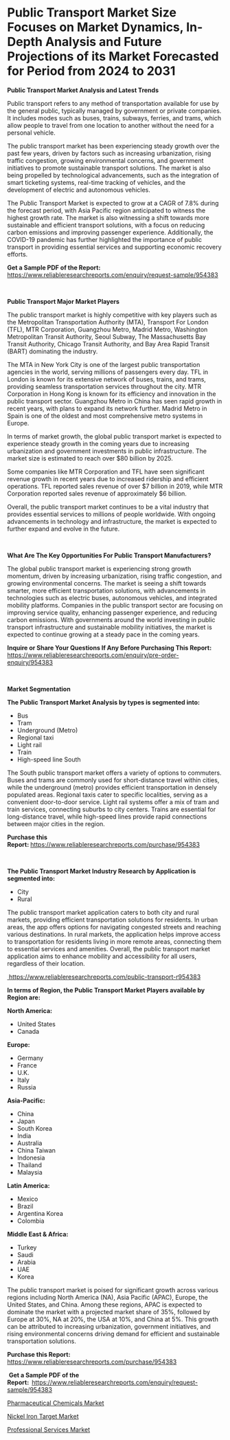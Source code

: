 <p><h1>Public Transport Market Size Focuses on Market Dynamics, In-Depth Analysis and Future Projections of its Market Forecasted for Period from 2024 to 2031</h1></p><p><strong>Public Transport Market Analysis and Latest Trends</strong></p>
<p><p>Public transport refers to any method of transportation available for use by the general public, typically managed by government or private companies. It includes modes such as buses, trains, subways, ferries, and trams, which allow people to travel from one location to another without the need for a personal vehicle.</p><p>The public transport market has been experiencing steady growth over the past few years, driven by factors such as increasing urbanization, rising traffic congestion, growing environmental concerns, and government initiatives to promote sustainable transport solutions. The market is also being propelled by technological advancements, such as the integration of smart ticketing systems, real-time tracking of vehicles, and the development of electric and autonomous vehicles.</p><p>The Public Transport Market is expected to grow at a CAGR of 7.8% during the forecast period, with Asia Pacific region anticipated to witness the highest growth rate. The market is also witnessing a shift towards more sustainable and efficient transport solutions, with a focus on reducing carbon emissions and improving passenger experience. Additionally, the COVID-19 pandemic has further highlighted the importance of public transport in providing essential services and supporting economic recovery efforts.</p></p>
<p><strong>Get a Sample PDF of the Report:&nbsp;</strong> <a href="https://www.reliableresearchreports.com/enquiry/request-sample/954383">https://www.reliableresearchreports.com/enquiry/request-sample/954383</a></p>
<p>&nbsp;</p>
<p><strong>Public Transport Major Market Players</strong></p>
<p><p>The public transport market is highly competitive with key players such as the Metropolitan Transportation Authority (MTA), Transport For London (TFL), MTR Corporation, Guangzhou Metro, Madrid Metro, Washington Metropolitan Transit Authority, Seoul Subway, The Massachusetts Bay Transit Authority, Chicago Transit Authority, and Bay Area Rapid Transit (BART) dominating the industry.</p><p>The MTA in New York City is one of the largest public transportation agencies in the world, serving millions of passengers every day. TFL in London is known for its extensive network of buses, trains, and trams, providing seamless transportation services throughout the city. MTR Corporation in Hong Kong is known for its efficiency and innovation in the public transport sector. Guangzhou Metro in China has seen rapid growth in recent years, with plans to expand its network further. Madrid Metro in Spain is one of the oldest and most comprehensive metro systems in Europe.</p><p>In terms of market growth, the global public transport market is expected to experience steady growth in the coming years due to increasing urbanization and government investments in public infrastructure. The market size is estimated to reach over $80 billion by 2025.</p><p>Some companies like MTR Corporation and TFL have seen significant revenue growth in recent years due to increased ridership and efficient operations. TFL reported sales revenue of over $7 billion in 2019, while MTR Corporation reported sales revenue of approximately $6 billion.</p><p>Overall, the public transport market continues to be a vital industry that provides essential services to millions of people worldwide. With ongoing advancements in technology and infrastructure, the market is expected to further expand and evolve in the future.</p></p>
<p>&nbsp;</p>
<p><strong>What Are The Key Opportunities For Public Transport Manufacturers?</strong></p>
<p><p>The global public transport market is experiencing strong growth momentum, driven by increasing urbanization, rising traffic congestion, and growing environmental concerns. The market is seeing a shift towards smarter, more efficient transportation solutions, with advancements in technologies such as electric buses, autonomous vehicles, and integrated mobility platforms. Companies in the public transport sector are focusing on improving service quality, enhancing passenger experience, and reducing carbon emissions. With governments around the world investing in public transport infrastructure and sustainable mobility initiatives, the market is expected to continue growing at a steady pace in the coming years.</p></p>
<p><strong>Inquire or Share Your Questions If Any Before Purchasing This Report:</strong> <a href="https://www.reliableresearchreports.com/enquiry/pre-order-enquiry/954383">https://www.reliableresearchreports.com/enquiry/pre-order-enquiry/954383</a></p>
<p>&nbsp;</p>
<p><strong>Market Segmentation</strong></p>
<p><strong>The Public Transport Market Analysis by types is segmented into:</strong></p>
<p><ul><li>Bus</li><li>Tram</li><li>Underground (Metro)</li><li>Regional taxi</li><li>Light rail</li><li>Train</li><li>High-speed line South</li></ul></p>
<p><p>The South public transport market offers a variety of options to commuters. Buses and trams are commonly used for short-distance travel within cities, while the underground (metro) provides efficient transportation in densely populated areas. Regional taxis cater to specific localities, serving as a convenient door-to-door service. Light rail systems offer a mix of tram and train services, connecting suburbs to city centers. Trains are essential for long-distance travel, while high-speed lines provide rapid connections between major cities in the region.</p></p>
<p><strong>Purchase this Report:&nbsp;</strong><a href="https://www.reliableresearchreports.com/purchase/954383">https://www.reliableresearchreports.com/purchase/954383</a></p>
<p>&nbsp;</p>
<p><strong>The Public Transport Market Industry Research by Application is segmented into:</strong></p>
<p><ul><li>City</li><li>Rural</li></ul></p>
<p><p>The public transport market application caters to both city and rural markets, providing efficient transportation solutions for residents. In urban areas, the app offers options for navigating congested streets and reaching various destinations. In rural markets, the application helps improve access to transportation for residents living in more remote areas, connecting them to essential services and amenities. Overall, the public transport market application aims to enhance mobility and accessibility for all users, regardless of their location.</p></p>
<p><a href="https://www.reliableresearchreports.com/public-transport-r954383">&nbsp;https://www.reliableresearchreports.com/public-transport-r954383</a></p>
<p><strong>In terms of Region, the Public Transport Market Players available by Region are:</strong></p>
<p>
    <p> <strong> North America: </strong>
        <ul>
            <li>United States</li>
            <li>Canada</li>
        </ul>
        </p> 
    <p> <strong> Europe: </strong>
        <ul>
            <li>Germany</li>
            <li>France</li>
            <li>U.K.</li>
            <li>Italy</li>
            <li>Russia</li>
        </ul>
        </p> 
    <p> <strong> Asia-Pacific: </strong>
        <ul>
            <li>China</li>
            <li>Japan</li>
            <li>South Korea</li>
            <li>India</li>
            <li>Australia</li>
            <li>China Taiwan</li>
            <li>Indonesia</li>
            <li>Thailand</li>
            <li>Malaysia</li>
        </ul>
        </p> 
    <p> <strong> Latin America: </strong>
        <ul>
            <li>Mexico</li>
            <li>Brazil</li>
            <li>Argentina Korea</li>
            <li>Colombia</li>
        </ul>
        </p> 
    <p> <strong> Middle East & Africa: </strong>
        <ul>
            <li>Turkey</li>
            <li>Saudi</li>
            <li>Arabia</li>
            <li>UAE</li>
            <li>Korea</li>
        </ul>
    </p>
    </p>
<p><p>The public transport market is poised for significant growth across various regions including North America (NA), Asia Pacific (APAC), Europe, the United States, and China. Among these regions, APAC is expected to dominate the market with a projected market share of 35%, followed by Europe at 30%, NA at 20%, the USA at 10%, and China at 5%. This growth can be attributed to increasing urbanization, government initiatives, and rising environmental concerns driving demand for efficient and sustainable transportation solutions.</p></p>
<p><strong>Purchase this Report: </strong><a href="https://www.reliableresearchreports.com/purchase/954383">https://www.reliableresearchreports.com/purchase/954383</a></p>
<p>&nbsp;<strong>Get a Sample PDF of the Report:&nbsp;&nbsp;</strong><a href="https://www.reliableresearchreports.com/enquiry/request-sample/954383">https://www.reliableresearchreports.com/enquiry/request-sample/954383</a></p>
<p><strong></strong></p>
<p><p><a href="https://github.com/biheemgalvinlouises6hokrh3h/Market-Research-Report-List-2/blob/main/pharmaceutical-chemicals-market.md">Pharmaceutical Chemicals Market</a></p><p><a href="https://issuu.com/reportprime-2/docs/nickel-iron-target-market-size-2030.pptx">Nickel Iron Target Market</a></p><p><a href="https://github.com/IzaiahBartell/Market-Research-Report-List-1/blob/main/professional-services-market.md">Professional Services Market</a></p></p>